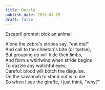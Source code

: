 ```yaml
---
title: Dazzle
publish_date: 2019-04-25
draft: false
---
```


Escapril prompt: pick an animal

Alone the zebra's stripes say, "eat me!"  
And call to the cheetah's bite (or tsetse),  
But grouping up will hide their limbs,  
And form a whirlwind when stride begins  
To dazzle any watchful eyes;  
Careful: blood will botch the disguise.  
On the savannah to stand out is to die.  
So when I see the giraffe, I just think, "why?"
